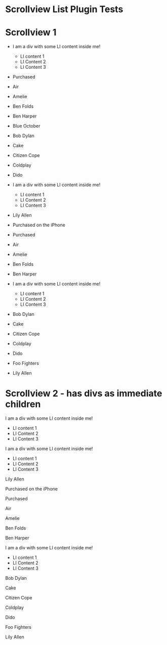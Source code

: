Scrollview List Plugin Tests
============================

Scrollview 1
============

-   I am a div with some LI content inside me!
    -   LI content 1
    -   LI Content 2
    -   LI Content 3

-   Purchased

-   Air

-   Amelie

-   Ben Folds

-   Ben Harper

-   Blue October

-   Bob Dylan

-   Cake

-   Citizen Cope

-   Coldplay

-   Dido

-   I am a div with some LI content inside me!
    -   LI content 1
    -   LI Content 2
    -   LI Content 3

-   Lily Allen

-   Purchased on the iPhone

-   Purchased

-   Air

-   Amelie

-   Ben Folds

-   Ben Harper

-   I am a div with some LI content inside me!
    -   LI content 1
    -   LI Content 2
    -   LI Content 3

-   Bob Dylan

-   Cake

-   Citizen Cope

-   Coldplay

-   Dido

-   Foo Fighters

-   Lily Allen

Scrollview 2 - has divs as immediate children
=============================================

I am a div with some LI content inside me!

-   LI content 1
-   LI Content 2
-   LI Content 3

I am a div with some LI content inside me!

-   LI content 1
-   LI Content 2
-   LI Content 3

Lily Allen

Purchased on the iPhone

Purchased

Air

Amelie

Ben Folds

Ben Harper

I am a div with some LI content inside me!

-   LI content 1
-   LI Content 2
-   LI Content 3

Bob Dylan

Cake

Citizen Cope

Coldplay

Dido

Foo Fighters

Lily Allen
